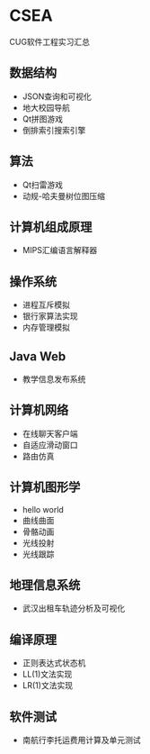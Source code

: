# CSEA
CUG软件工程实习汇总
## 数据结构
- JSON查询和可视化  
- 地大校园导航  
- Qt拼图游戏  
- 倒排索引搜索引擎  
## 算法
- Qt扫雷游戏  
- 动规-哈夫曼树位图压缩
## 计算机组成原理  
- MIPS汇编语言解释器  
## 操作系统
- 进程互斥模拟  
- 银行家算法实现  
- 内存管理模拟  
## Java Web  
- 教学信息发布系统  
## 计算机网络  
- 在线聊天客户端  
- 自适应滑动窗口  
- 路由仿真  
## 计算机图形学
- hello world  
- 曲线曲面  
- 骨骼动画  
- 光线投射  
- 光线跟踪  
## 地理信息系统  
- 武汉出租车轨迹分析及可视化  
## 编译原理  
- 正则表达式状态机  
- LL(1)文法实现  
- LR(1)文法实现  
## 软件测试  
- 南航行李托运费用计算及单元测试

